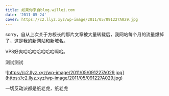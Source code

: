 ```yaml
---
title: 如果你来自blog.willei.com
date: '2011-05-24'
cover: https://c2.llyz.xyz/wp-image/2011/05/091227A029.jpg
---
```


sorry，自从上次关于方校长的那片文章被大量转载后，我网站每个月的流量爆掉了，这是我的新网站和新域名。

VPS好爽哈哈哈哈哈哈哈啊哈。

测试测试

![https://c2.llyz.xyz/wp-image/2011/05/091227A029.jpg](https://c2.llyz.xyz/wp-image/2011/05/091227A029.jpg)

一切反动派都是纸老虎，纸老虎
